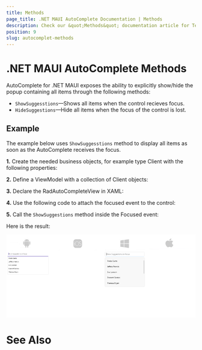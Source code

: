 ```yaml
---
title: Methods
page_title: .NET MAUI AutoComplete Documentation | Methods
description: Check our &quot;Methods&quot; documentation article for Telerik .NET MAUI AutoComplete control.
position: 9
slug: autocomplet-methods
---
```


# .NET MAUI AutoComplete Methods

AutoComplete for .NET MAUI exposes the ability to explicitly show/hide the popup containing all items through the following methods:

* `ShowSuggesstions`&mdash;Shows all items when the control recieves focus.
* `HideSuggestions`&mdash;Hide all items when the focus of the control is lost.

## Example

The example below uses `ShowSuggesstions` method to display all items as soon as the AutoComplete receives the focus. 

**1.** Create the needed business objects, for example type Client with the following properties:

<snippet id='autocomplete-client-businessobject'/>

**2.** Define a ViewModel with a collection of Client objects:

<snippet id='autocomplete-clients-viewmodel'/>

**3.** Declare the RadAutoCompleteView in XAML:

<snippet id='autocomplete-data-binding'/>

**4.** Use the following code to attach the focused event to the control:

<snippet id='autocomplete-focused'/>

**5.** Call the `ShowSuggestions` method inside the Focused event:

<snippet id='autocomplete-showsuggestions'/>

Here is the result:

![.NET MAUI AutoComplete Show Suggestions](images/autocompleteview-showsuggestions.png "AutoComplete ShowSuggestions")

# See Also


